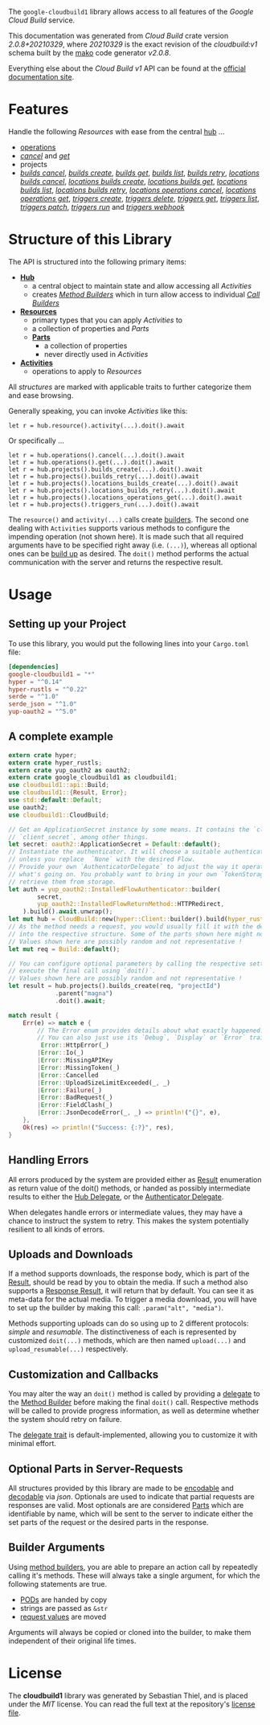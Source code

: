 <!---
DO NOT EDIT !
This file was generated automatically from 'src/mako/api/README.md.mako'
DO NOT EDIT !
-->
The `google-cloudbuild1` library allows access to all features of the *Google Cloud Build* service.

This documentation was generated from *Cloud Build* crate version *2.0.8+20210329*, where *20210329* is the exact revision of the *cloudbuild:v1* schema built by the [mako](http://www.makotemplates.org/) code generator *v2.0.8*.

Everything else about the *Cloud Build* *v1* API can be found at the
[official documentation site](https://cloud.google.com/cloud-build/docs/).
# Features

Handle the following *Resources* with ease from the central [hub](https://docs.rs/google-cloudbuild1/2.0.8+20210329/google_cloudbuild1/CloudBuild) ... 

* [operations](https://docs.rs/google-cloudbuild1/2.0.8+20210329/google_cloudbuild1/api::Operation)
 * [*cancel*](https://docs.rs/google-cloudbuild1/2.0.8+20210329/google_cloudbuild1/api::OperationCancelCall) and [*get*](https://docs.rs/google-cloudbuild1/2.0.8+20210329/google_cloudbuild1/api::OperationGetCall)
* projects
 * [*builds cancel*](https://docs.rs/google-cloudbuild1/2.0.8+20210329/google_cloudbuild1/api::ProjectBuildCancelCall), [*builds create*](https://docs.rs/google-cloudbuild1/2.0.8+20210329/google_cloudbuild1/api::ProjectBuildCreateCall), [*builds get*](https://docs.rs/google-cloudbuild1/2.0.8+20210329/google_cloudbuild1/api::ProjectBuildGetCall), [*builds list*](https://docs.rs/google-cloudbuild1/2.0.8+20210329/google_cloudbuild1/api::ProjectBuildListCall), [*builds retry*](https://docs.rs/google-cloudbuild1/2.0.8+20210329/google_cloudbuild1/api::ProjectBuildRetryCall), [*locations builds cancel*](https://docs.rs/google-cloudbuild1/2.0.8+20210329/google_cloudbuild1/api::ProjectLocationBuildCancelCall), [*locations builds create*](https://docs.rs/google-cloudbuild1/2.0.8+20210329/google_cloudbuild1/api::ProjectLocationBuildCreateCall), [*locations builds get*](https://docs.rs/google-cloudbuild1/2.0.8+20210329/google_cloudbuild1/api::ProjectLocationBuildGetCall), [*locations builds list*](https://docs.rs/google-cloudbuild1/2.0.8+20210329/google_cloudbuild1/api::ProjectLocationBuildListCall), [*locations builds retry*](https://docs.rs/google-cloudbuild1/2.0.8+20210329/google_cloudbuild1/api::ProjectLocationBuildRetryCall), [*locations operations cancel*](https://docs.rs/google-cloudbuild1/2.0.8+20210329/google_cloudbuild1/api::ProjectLocationOperationCancelCall), [*locations operations get*](https://docs.rs/google-cloudbuild1/2.0.8+20210329/google_cloudbuild1/api::ProjectLocationOperationGetCall), [*triggers create*](https://docs.rs/google-cloudbuild1/2.0.8+20210329/google_cloudbuild1/api::ProjectTriggerCreateCall), [*triggers delete*](https://docs.rs/google-cloudbuild1/2.0.8+20210329/google_cloudbuild1/api::ProjectTriggerDeleteCall), [*triggers get*](https://docs.rs/google-cloudbuild1/2.0.8+20210329/google_cloudbuild1/api::ProjectTriggerGetCall), [*triggers list*](https://docs.rs/google-cloudbuild1/2.0.8+20210329/google_cloudbuild1/api::ProjectTriggerListCall), [*triggers patch*](https://docs.rs/google-cloudbuild1/2.0.8+20210329/google_cloudbuild1/api::ProjectTriggerPatchCall), [*triggers run*](https://docs.rs/google-cloudbuild1/2.0.8+20210329/google_cloudbuild1/api::ProjectTriggerRunCall) and [*triggers webhook*](https://docs.rs/google-cloudbuild1/2.0.8+20210329/google_cloudbuild1/api::ProjectTriggerWebhookCall)




# Structure of this Library

The API is structured into the following primary items:

* **[Hub](https://docs.rs/google-cloudbuild1/2.0.8+20210329/google_cloudbuild1/CloudBuild)**
    * a central object to maintain state and allow accessing all *Activities*
    * creates [*Method Builders*](https://docs.rs/google-cloudbuild1/2.0.8+20210329/google_cloudbuild1/client::MethodsBuilder) which in turn
      allow access to individual [*Call Builders*](https://docs.rs/google-cloudbuild1/2.0.8+20210329/google_cloudbuild1/client::CallBuilder)
* **[Resources](https://docs.rs/google-cloudbuild1/2.0.8+20210329/google_cloudbuild1/client::Resource)**
    * primary types that you can apply *Activities* to
    * a collection of properties and *Parts*
    * **[Parts](https://docs.rs/google-cloudbuild1/2.0.8+20210329/google_cloudbuild1/client::Part)**
        * a collection of properties
        * never directly used in *Activities*
* **[Activities](https://docs.rs/google-cloudbuild1/2.0.8+20210329/google_cloudbuild1/client::CallBuilder)**
    * operations to apply to *Resources*

All *structures* are marked with applicable traits to further categorize them and ease browsing.

Generally speaking, you can invoke *Activities* like this:

```Rust,ignore
let r = hub.resource().activity(...).doit().await
```

Or specifically ...

```ignore
let r = hub.operations().cancel(...).doit().await
let r = hub.operations().get(...).doit().await
let r = hub.projects().builds_create(...).doit().await
let r = hub.projects().builds_retry(...).doit().await
let r = hub.projects().locations_builds_create(...).doit().await
let r = hub.projects().locations_builds_retry(...).doit().await
let r = hub.projects().locations_operations_get(...).doit().await
let r = hub.projects().triggers_run(...).doit().await
```

The `resource()` and `activity(...)` calls create [builders][builder-pattern]. The second one dealing with `Activities` 
supports various methods to configure the impending operation (not shown here). It is made such that all required arguments have to be 
specified right away (i.e. `(...)`), whereas all optional ones can be [build up][builder-pattern] as desired.
The `doit()` method performs the actual communication with the server and returns the respective result.

# Usage

## Setting up your Project

To use this library, you would put the following lines into your `Cargo.toml` file:

```toml
[dependencies]
google-cloudbuild1 = "*"
hyper = "^0.14"
hyper-rustls = "^0.22"
serde = "^1.0"
serde_json = "^1.0"
yup-oauth2 = "^5.0"
```

## A complete example

```Rust
extern crate hyper;
extern crate hyper_rustls;
extern crate yup_oauth2 as oauth2;
extern crate google_cloudbuild1 as cloudbuild1;
use cloudbuild1::api::Build;
use cloudbuild1::{Result, Error};
use std::default::Default;
use oauth2;
use cloudbuild1::CloudBuild;

// Get an ApplicationSecret instance by some means. It contains the `client_id` and 
// `client_secret`, among other things.
let secret: oauth2::ApplicationSecret = Default::default();
// Instantiate the authenticator. It will choose a suitable authentication flow for you, 
// unless you replace  `None` with the desired Flow.
// Provide your own `AuthenticatorDelegate` to adjust the way it operates and get feedback about 
// what's going on. You probably want to bring in your own `TokenStorage` to persist tokens and
// retrieve them from storage.
let auth = yup_oauth2::InstalledFlowAuthenticator::builder(
        secret,
        yup_oauth2::InstalledFlowReturnMethod::HTTPRedirect,
    ).build().await.unwrap();
let mut hub = CloudBuild::new(hyper::Client::builder().build(hyper_rustls::HttpsConnector::with_native_roots()), auth);
// As the method needs a request, you would usually fill it with the desired information
// into the respective structure. Some of the parts shown here might not be applicable !
// Values shown here are possibly random and not representative !
let mut req = Build::default();

// You can configure optional parameters by calling the respective setters at will, and
// execute the final call using `doit()`.
// Values shown here are possibly random and not representative !
let result = hub.projects().builds_create(req, "projectId")
             .parent("magna")
             .doit().await;

match result {
    Err(e) => match e {
        // The Error enum provides details about what exactly happened.
        // You can also just use its `Debug`, `Display` or `Error` traits
         Error::HttpError(_)
        |Error::Io(_)
        |Error::MissingAPIKey
        |Error::MissingToken(_)
        |Error::Cancelled
        |Error::UploadSizeLimitExceeded(_, _)
        |Error::Failure(_)
        |Error::BadRequest(_)
        |Error::FieldClash(_)
        |Error::JsonDecodeError(_, _) => println!("{}", e),
    },
    Ok(res) => println!("Success: {:?}", res),
}

```
## Handling Errors

All errors produced by the system are provided either as [Result](https://docs.rs/google-cloudbuild1/2.0.8+20210329/google_cloudbuild1/client::Result) enumeration as return value of
the doit() methods, or handed as possibly intermediate results to either the 
[Hub Delegate](https://docs.rs/google-cloudbuild1/2.0.8+20210329/google_cloudbuild1/client::Delegate), or the [Authenticator Delegate](https://docs.rs/yup-oauth2/*/yup_oauth2/trait.AuthenticatorDelegate.html).

When delegates handle errors or intermediate values, they may have a chance to instruct the system to retry. This 
makes the system potentially resilient to all kinds of errors.

## Uploads and Downloads
If a method supports downloads, the response body, which is part of the [Result](https://docs.rs/google-cloudbuild1/2.0.8+20210329/google_cloudbuild1/client::Result), should be
read by you to obtain the media.
If such a method also supports a [Response Result](https://docs.rs/google-cloudbuild1/2.0.8+20210329/google_cloudbuild1/client::ResponseResult), it will return that by default.
You can see it as meta-data for the actual media. To trigger a media download, you will have to set up the builder by making
this call: `.param("alt", "media")`.

Methods supporting uploads can do so using up to 2 different protocols: 
*simple* and *resumable*. The distinctiveness of each is represented by customized 
`doit(...)` methods, which are then named `upload(...)` and `upload_resumable(...)` respectively.

## Customization and Callbacks

You may alter the way an `doit()` method is called by providing a [delegate](https://docs.rs/google-cloudbuild1/2.0.8+20210329/google_cloudbuild1/client::Delegate) to the 
[Method Builder](https://docs.rs/google-cloudbuild1/2.0.8+20210329/google_cloudbuild1/client::CallBuilder) before making the final `doit()` call. 
Respective methods will be called to provide progress information, as well as determine whether the system should 
retry on failure.

The [delegate trait](https://docs.rs/google-cloudbuild1/2.0.8+20210329/google_cloudbuild1/client::Delegate) is default-implemented, allowing you to customize it with minimal effort.

## Optional Parts in Server-Requests

All structures provided by this library are made to be [encodable](https://docs.rs/google-cloudbuild1/2.0.8+20210329/google_cloudbuild1/client::RequestValue) and 
[decodable](https://docs.rs/google-cloudbuild1/2.0.8+20210329/google_cloudbuild1/client::ResponseResult) via *json*. Optionals are used to indicate that partial requests are responses 
are valid.
Most optionals are are considered [Parts](https://docs.rs/google-cloudbuild1/2.0.8+20210329/google_cloudbuild1/client::Part) which are identifiable by name, which will be sent to 
the server to indicate either the set parts of the request or the desired parts in the response.

## Builder Arguments

Using [method builders](https://docs.rs/google-cloudbuild1/2.0.8+20210329/google_cloudbuild1/client::CallBuilder), you are able to prepare an action call by repeatedly calling it's methods.
These will always take a single argument, for which the following statements are true.

* [PODs][wiki-pod] are handed by copy
* strings are passed as `&str`
* [request values](https://docs.rs/google-cloudbuild1/2.0.8+20210329/google_cloudbuild1/client::RequestValue) are moved

Arguments will always be copied or cloned into the builder, to make them independent of their original life times.

[wiki-pod]: http://en.wikipedia.org/wiki/Plain_old_data_structure
[builder-pattern]: http://en.wikipedia.org/wiki/Builder_pattern
[google-go-api]: https://github.com/google/google-api-go-client

# License
The **cloudbuild1** library was generated by Sebastian Thiel, and is placed 
under the *MIT* license.
You can read the full text at the repository's [license file][repo-license].

[repo-license]: https://github.com/Byron/google-apis-rsblob/main/LICENSE.md
